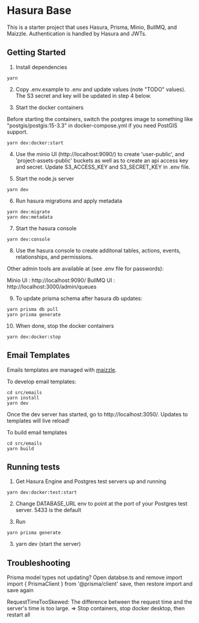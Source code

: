 # Hasura Base

This is a starter project that uses Hasura, Prisma, Minio, BullMQ, and Maizzle.
Authentication is handled by Hasura and JWTs.

## Getting Started

1.  Install dependencies

```
yarn
```

2. Copy .env.example to .env and update values (note "TODO" values).  The S3 secret and key will be updated in step 4 below.

3. Start the docker containers

Before starting the containers, switch the postgres image to something like "postgis/postgis:15-3.3" in docker-compose.yml if you need PostGIS support.

```
yarn dev:docker:start
```

4. Use the minio UI (http://localhost:9090/) to create 'user-public', and 'project-assets-public' buckets as well as to create an api access key and secret. Update S3_ACCESS_KEY and S3_SECRET_KEY in .env file.

5. Start the node.js server

```
yarn dev
```

6. Run hasura migrations and apply metadata

```
yarn dev:migrate
yarn dev:metadata
```

7. Start the hasura console

```
yarn dev:console
```

8. Use the hasura console to create additonal tables, actions, events, relationships, and permissions.

Other admin tools are available at (see .env file for passwords):

Minio UI : http://localhost:9090/
BullMQ UI : http://localhost:3000/admin/queues

9. To update prisma schema after hasura db updates:

```
yarn prisma db pull
yarn prisma generate
```

10. When done, stop the docker containers

```
yarn dev:docker:stop
```

## Email Templates

Emails templates are managed with [maizzle](https://maizzle.com/).

To develop email templates:

```
cd src/emails
yarn install
yarn dev
```

Once the dev server has started, go to http://localhost:3050/.  Updates to templates will live reload!

To build email templates

```
cd src/emails
yarn build
```

## Running tests

1. Get Hasura Engine and Postgres test servers up and running

```
yarn dev:docker:test:start
```

2. Change DATABASE_URL env to point at the port of your Postgres test server. 5433 is the default

3. Run
```
yarn prisma generate
```

3. yarn dev (start the server)


## Troubleshooting

Prisma model types not updating?
Open databse.ts and remove import
import { PrismaClient } from '@prisma/client'
save, then restore import and save again

RequestTimeTooSkewed: The difference between the request time and the server's time is too large. => Stop containers, stop docker desktop, then restart all
